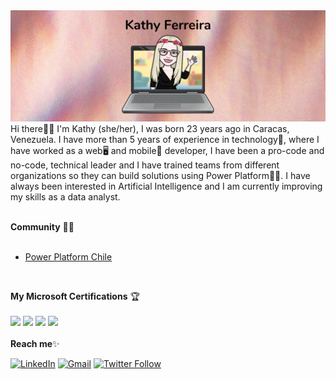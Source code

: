 <img src="https://raw.githubusercontent.com/kathferreira/kathferreira/master/banner github.png" width="1000">
<!---
- 👋 Hi, I’m @kathferreira
- 👀 I’m interested in ...
- 🌱 I’m currently learning ...
- 💞️ I’m looking to collaborate on ...
--->
Hi there🤸‍♂️ I'm Kathy (she/her), I was born 23 years ago in Caracas, Venezuela. I have more than 5 years of experience in technology🌈, where I have worked as a web🖥 and mobile📱 developer, I have been a pro-code and no-code, technical leader and I have trained teams from different organizations so they can build solutions using Power Platform💪🏼. I have always been interested in Artificial Intelligence and I am currently improving my skills as a data analyst.
<br>
<br>

**Community** 👩‍💻<br><br>
- [Power Platform Chile](https://www.meetup.com/es/PowerPlatformChile/) 

<br>

**My Microsoft Certifications** 🏆<br><br>
<img src="https://images.credly.com/size/340x340/images/c325c7c0-5fa6-4e59-be29-cd13c9417549/MCT-Microsoft_Certified_Trainer.png" width="200"> <img src="https://images.credly.com/size/340x340/images/2a6251f2-737b-4bf6-9190-d77570cc76fc/CERT-Fundamentals-Power-Platform.png" width="200"> <img src="https://images.credly.com/size/340x340/images/60030167-ab95-46aa-8391-c069102e5602/power-platform-app-maker-600x600.png" width="200"> <img src="https://images.credly.com/size/340x340/images/6a254dad-77e5-4e71-8049-94e5c7a15981/azure-fundamentals-600x600.png" width="200"> 
<br><br>
**Reach me**✨

[![LinkedIn](https://img.shields.io/badge/LinkedIn-Katherine%20Ferreira-lightgrey)](https://cl.linkedin.com/in/katherine-ferreira-puigmarti)
[![Gmail](https://img.shields.io/badge/Gmail-kathy.ferreira.dev-lightgrey)](mailto:kathy.ferreira.dev@gmail.com)
[![Twitter Follow](https://img.shields.io/twitter/follow/kathy__ferreira?style=plastic)](https://twitter.com/kathy__ferreira)

<br>


<!---
<img src="https://media.giphy.com/media/LnQjpWaON8nhr21vNW/giphy.gif" width="60"> <em><b>I love connecting with different people</b> so if you want to say <b>hi, I'll be happy to meet you more!</b> :)</em>

kathferreira/kathferreira is a ✨ special ✨ repository because its `README.md` (this file) appears on your GitHub profile.
You can click the Preview link to take a look at your changes.
--->
